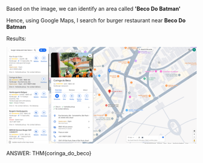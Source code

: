 Based on the image, we can identify an area called **'Beco Do Batman'**

Hence, using Google Maps, I search for burger restaurant near **Beco Do Batman**

Results:

![alt text](<Coringa do Beco_Task2.png>)


ANSWER: THM{coringa_do_beco} 